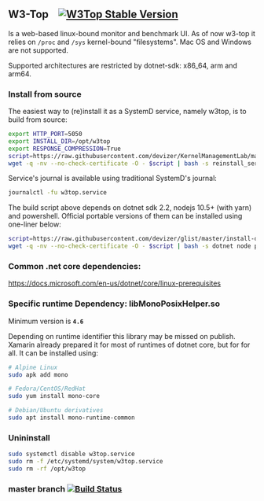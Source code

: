 ## W3-Top &nbsp;&nbsp;&nbsp;[![W3Top Stable Version](https://img.shields.io/bintray/v/devizer/W3-Top/W3Top?label=Stable)](https://bintray.com/devizer/W3-Top/W3Top)

Is a web-based linux-bound monitor and benchmark UI. As of now w3-top it relies on `/proc` and `/sys` kernel-bound "filesystems". Mac OS and Windows are not supported.

Supported architectures are restricted by dotnet-sdk: x86_64, arm and arm64.

### Install from source
The easiest way to (re)install it as a SystemD service, namely w3top, is to build from source:

```bash
export HTTP_PORT=5050
export INSTALL_DIR=/opt/w3top
export RESPONSE_COMPRESSION=True
script=https://raw.githubusercontent.com/devizer/KernelManagementLab/master/build-w3-dashboard.sh
wget -q -nv --no-check-certificate -O - $script | bash -s reinstall_service 
```

Service's journal is available using traditional SystemD's journal:

```bash
journalctl -fu w3top.service
```

The build script above depends on dotnet sdk 2.2, nodejs 10.5+ (with yarn) and powershell. Official portable versions of them can be installed using one-liner below:
```bash
script=https://raw.githubusercontent.com/devizer/glist/master/install-dotnet-and-nodejs.sh
wget -q -nv --no-check-certificate -O - $script | bash -s dotnet node pwsh
```

### Common .net core dependencies:
https://docs.microsoft.com/en-us/dotnet/core/linux-prerequisites

### Specific runtime Dependency: libMonoPosixHelper.so
Minimum version is **`4.6`**

Depending on runtime identifier this library may be missed on publish. 
Xamarin already prepared it for most of runtimes of dotnet core, but for for all.
It can be installed using:

```bash
# Alpine Linux
sudo apk add mono

# Fedora/CentOS/RedHat
sudo yum install mono-core

# Debian/Ubuntu derivatives
sudo apt install mono-runtime-common
```

### Unininstall
```bash
sudo systemctl disable w3top.service
sudo rm -f /etc/systemd/system/w3top.service 
sudo rm -rf /opt/w3top
```

### master branch [![Build Status](https://travis-ci.org/devizer/KernelManagementLab.svg?branch=master)](https://travis-ci.org/devizer/KernelManagementLab)


